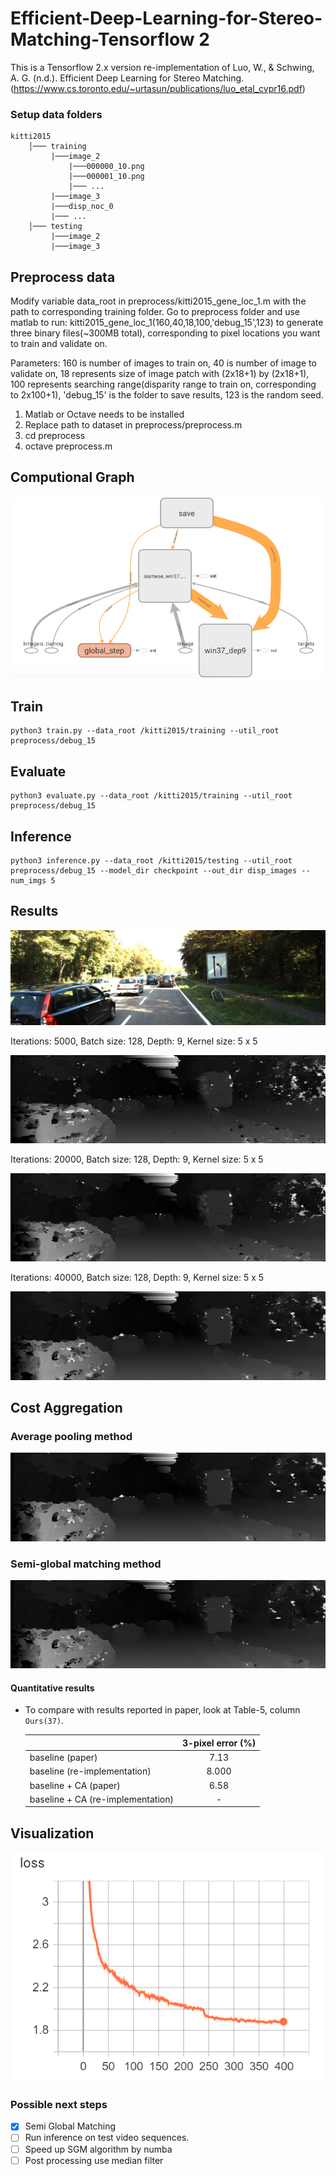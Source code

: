 # Efficient-Deep-Learning-for-Stereo-Matching-Tensorflow 2

This is a Tensorflow 2.x version re-implementation of Luo, W., & Schwing, A. G. (n.d.). Efficient Deep Learning for Stereo Matching.
(https://www.cs.toronto.edu/~urtasun/publications/luo_etal_cvpr16.pdf)

### Setup data folders

```
kitti2015
    │─── training
         |───image_2
             |───000000_10.png
             |───000001_10.png
             |─── ...
         |───image_3
         |───disp_noc_0
         |─── ...
    │─── testing
         |───image_2
         |───image_3
```

## Preprocess data

Modify variable data_root in preprocess/kitti2015_gene_loc_1.m with the path to corresponding training folder.
Go to preprocess folder and use matlab to run: kitti2015_gene_loc_1(160,40,18,100,'debug_15',123) to generate three binary files(~300MB total), corresponding to pixel locations you want to train and validate on.

Parameters: 160 is number of images to train on, 40 is number of image to validate on, 18 represents size of image patch with (2x18+1) by (2x18+1), 100 represents searching range(disparity range to train on, corresponding to 2x100+1), 'debug_15' is the folder to save results, 123 is the random seed.

1. Matlab or Octave needs to be installed
2. Replace path to dataset in preprocess/preprocess.m
3. cd preprocess
4. octave preprocess.m

## Computional Graph
![Computional Graph](results/graph.png)

## Train

    python3 train.py --data_root /kitti2015/training --util_root preprocess/debug_15

## Evaluate

    python3 evaluate.py --data_root /kitti2015/training --util_root preprocess/debug_15 

## Inference

    python3 inference.py --data_root /kitti2015/testing --util_root preprocess/debug_15 --model_dir checkpoint --out_dir disp_images --num_imgs 5


## Results
![Left image](disp_images/000161_10.png)

Iterations: 5000, Batch size: 128, Depth: 9, Kernel size: 5 x 5

![Predicted disparity](disp_images/step_5000/disp_map_000161_10_5000.png)

Iterations: 20000, Batch size: 128, Depth: 9, Kernel size: 5 x 5

![Predicted disparity](disp_images/step_20000/disp_map_000161_10_20000.png)

Iterations: 40000, Batch size: 128, Depth: 9, Kernel size: 5 x 5

![Predicted disparity](disp_images/step_40000/disp_map_000161_10.png)

## Cost Aggregation 

### Average pooling method

![Predicted disparity](disp_images/cost_aggregation/average_pooling/disp_map_000161_10.png)
### Semi-global matching method
![Predicted disparity](disp_images/cost_aggregation/sgm/semi.png)

#### Quantitative results

* To compare with results reported in paper, look at Table-5, column `Ours(37)`.


  |                                     | 3-pixel error (%)   |
  |-------------------------------------|:-------------------:|
  | baseline (paper)                    |     7.13            |
  | baseline (re-implementation)        |     8.000           |
  | baseline + CA (paper)               |     6.58            |
  | baseline + CA (re-implementation)   |     -               |

## Visualization 

![Loss](results/loss.png)

### Possible next steps

- [x] Semi Global Matching
- [ ] Run inference on test video sequences.
- [ ] Speed up SGM algorithm by numba
- [ ] Post processing use median filter
